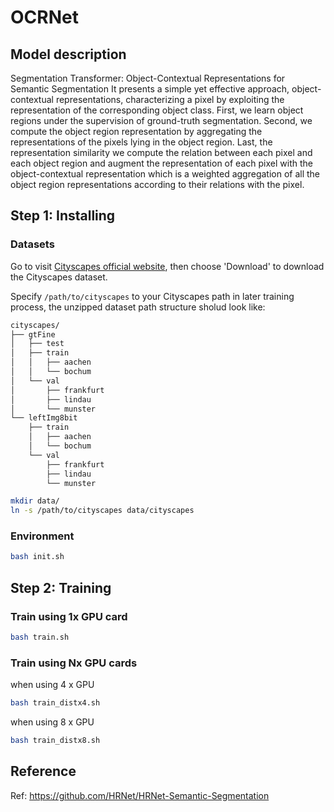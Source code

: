# OCRNet

## Model description 

Segmentation Transformer: Object-Contextual Representations for Semantic Segmentation 
It presents a simple yet effective approach, object-contextual representations, characterizing a pixel by exploiting the representation of the corresponding object class.
First, we learn object regions under the supervision of ground-truth segmentation.
Second, we compute the object region representation by aggregating the representations of the pixels lying in the object region. 
Last, the representation similarity we compute the relation between each pixel and each object region and augment the representation of each pixel with the object-contextual representation which is a weighted aggregation of all the object region representations according to their relations with the pixel. 

## Step 1: Installing
### Datasets

Go to visit [Cityscapes official website](https://www.cityscapes-dataset.com/), then choose 'Download' to download the Cityscapes dataset.

Specify `/path/to/cityscapes` to your Cityscapes path in later training process, the unzipped dataset path structure sholud look like:

```bash
cityscapes/
├── gtFine
│   ├── test
│   ├── train
│   │   ├── aachen
│   │   └── bochum
│   └── val
│       ├── frankfurt
│       ├── lindau
│       └── munster
└── leftImg8bit
    ├── train
    │   ├── aachen
    │   └── bochum
    └── val
        ├── frankfurt
        ├── lindau
        └── munster
```

```bash
mkdir data/
ln -s /path/to/cityscapes data/cityscapes
```

### Environment
```bash
bash init.sh
```

## Step 2: Training
### Train using 1x GPU card
```bash
bash train.sh
```

### Train using Nx GPU cards
when using 4 x GPU  
```bash
bash train_distx4.sh
```

when using 8 x GPU  
```bash
bash train_distx8.sh
```

## Reference

Ref: https://github.com/HRNet/HRNet-Semantic-Segmentation
